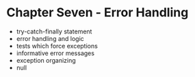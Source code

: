 <!-- bg=white fg=black -->
# Chapter Seven - Error Handling

- try-catch-finally statement
- error handling and logic
- tests which force exceptions
- informative error messages
- exception organizing
- null

